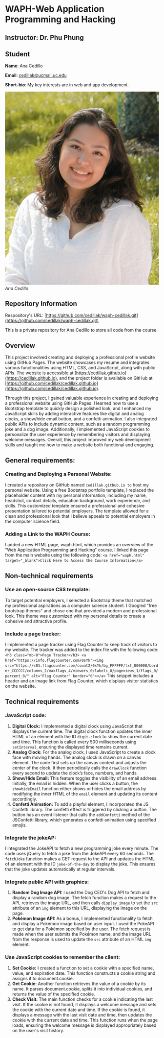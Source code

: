# WAPH-Web Application Programming and Hacking

## Instructor: Dr. Phu Phung

## Student

**Name**: Ana Cedillo

**Email**: cedillak@ucmail.uc.edu

**Short-bio**: My key interests are in web and app development. 

![headshot](images/profile.jpg)
*Ana Cedillo*

## Repository Information

Respository's URL: [https://github.com/cedillak/waph-cedillak.git](https://github.com/cedillak/waph-cedillak.git)

This is a private repository for Ana Cedillo to store all code from the course. 

## Overview
This project involved creating and deploying a professional profile website using GitHub Pages. The website showcases my resume and integrates various functionalities using HTML, CSS, and JavaScript, along with public APIs. The website is accessible at [https://cedillak.github.io](https://cedillak.github.io), and the project folder is available on GitHub at [https://github.com/cedillak/cedillak.github.io](https://github.com/cedillak/cedillak.github.io).

Through this project, I gained valuable experience in creating and deploying a professional website using GitHub Pages. I learned how to use a Bootstrap template to quickly design a polished look, and I enhanced my JavaScript skills by adding interactive features like digital and analog clocks, a show/hide email button, and a confetti animation. I also integrated public APIs to include dynamic content, such as a random programming joke and a dog image. Additionally, I implemented JavaScript cookies to personalize the user experience by remembering visitors and displaying welcome messages. Overall, this project improved my web development skills and taught me how to make a website both functional and engaging.

## General requirements:
### Creating and Deploying a Personal Website:
I created a repository on GitHub named `cedillak.github.io to` host my personal website. Using a free Bootstrap portfolio template, I replaced the placeholder content with my personal information, including my name, headshot, contact details, education background, work experience, and skills. This customized template ensured a professional and cohesive presentation tailored to potential employers. The template allowed for a clean and professional look that I believe appeals to potential employers in the computer science field.

### Adding a Link to the WAPH Course:
I added a new HTML page, waph.html, which provides an overview of the "Web Application Programming and Hacking" course. I linked this page from the main website using the following code:
`<a href="waph.html" target="_blank">Click Here to Access the Course Information</a>`

## Non-technical requirements
### Use an open-source CSS template:
To target potential employers, I selected a Bootstrap theme that matched my professional aspirations as a computer science student. I Googled "free bootstrap themes" and chose one that provided a modern and professional look. This theme was customized with my personal details to create a cohesive and attractive profile.

### Include a page tracker:
I implemented a page tracker using Flag Counter to keep track of visitors to my website. The tracker was added to the index file with the following code:
`<h3 class="mb-0">Page Tracker</h3>
<a href="https://info.flagcounter.com/0sYk"><img src="https://s01.flagcounter.com/count2/0sYk/bg_FFFFFF/txt_000000/border_CCCCCC/columns_2/maxflags_4/viewers_0/labels_0/pageviews_1/flags_0/percent_0/" alt="Flag Counter" border="0"></a>`
This snippet includes a header and an image link from Flag Counter, which displays visitor statistics on the website.

## Technical requirements
### JavaScript code:
1. **Digital Clock:** I implemented a digital clock using JavaScript that displays the current time. The digital clock function updates the inner HTML of an element with the ID `digit-clock` to show the current date and time. This function is called every 500 milliseconds using `setInterval`, ensuring the displayed time remains current.
2. **Analog Clock:** For the analog clock, I used JavaScript to create a clock face with moving hands. The analog clock is drawn on a canvas element. The code first sets up the canvas context and adjusts the center of the clock. It then periodically calls the `drawClock` function every second to update the clock’s face, numbers, and hands.
3. **Show/Hide Email:** This feature toggles the visibility of an email address. Initially, the email is hidden. When the user clicks a button, the `showhideEmail` function either shows or hides the email address by modifying the inner HTML of the `email` element and updating its content accordingly.
4. **Confetti Animation:** To add a playful element, I incorporated the JS Confetti library. The confetti effect is triggered by clicking a button. The button has an event listener that calls the `addConfetti` method of the JSConfetti library, which generates a confetti animation using specified emojis.

### Integrate the jokeAP:
I integrated the JokeAPI to fetch a new programming joke every minute. The code uses jQuery to fetch a joke from the JokeAPI every 60 seconds. The `fetchJoke` function makes a GET request to the API and updates the HTML of an element with the ID `joke-of-the-day` to display the joke. This ensures that the joke updates automatically at regular intervals.


### Integrate public API with graphics:
1. **Random Dog Image API:** I used the Dog CEO's Dog API to fetch and display a random dog image. The fetch function makes a request to the API, retrieves the image URL, and then calls `display_image` to set the `src` attribute of an `img` element to this URL, displaying the image on the page.
2. **Pokémon Image API:** As a bonus, I implemented functionality to fetch and display a Pokémon image based on user input. I used the PokeAPI to get data for a Pokémon specified by the user. The fetch request is made when the user submits the Pokémon name, and the image URL from the response is used to update the `src` attribute of an HTML `img` element.

### Use JavaScript cookies to remember the client:
1. **Set Cookie:** I created a function to set a cookie with a specified name, value, and expiration date. This function constructs a cookie string and assigns it to document.cookie.
2. **Get Cookie:** Another function retrieves the value of a cookie by its name. It parses document.cookie, splits it into individual cookies, and returns the value of the specified cookie.
3. **Check Visit:** The main function checks for a cookie indicating the last visit. If the cookie is not found, it displays a welcome message and sets the cookie with the current date and time. If the cookie is found, it displays a message with the last visit date and time, then updates the cookie with the current date and time. This function runs when the page loads, ensuring the welcome message is displayed appropriately based on the user's visit history.
